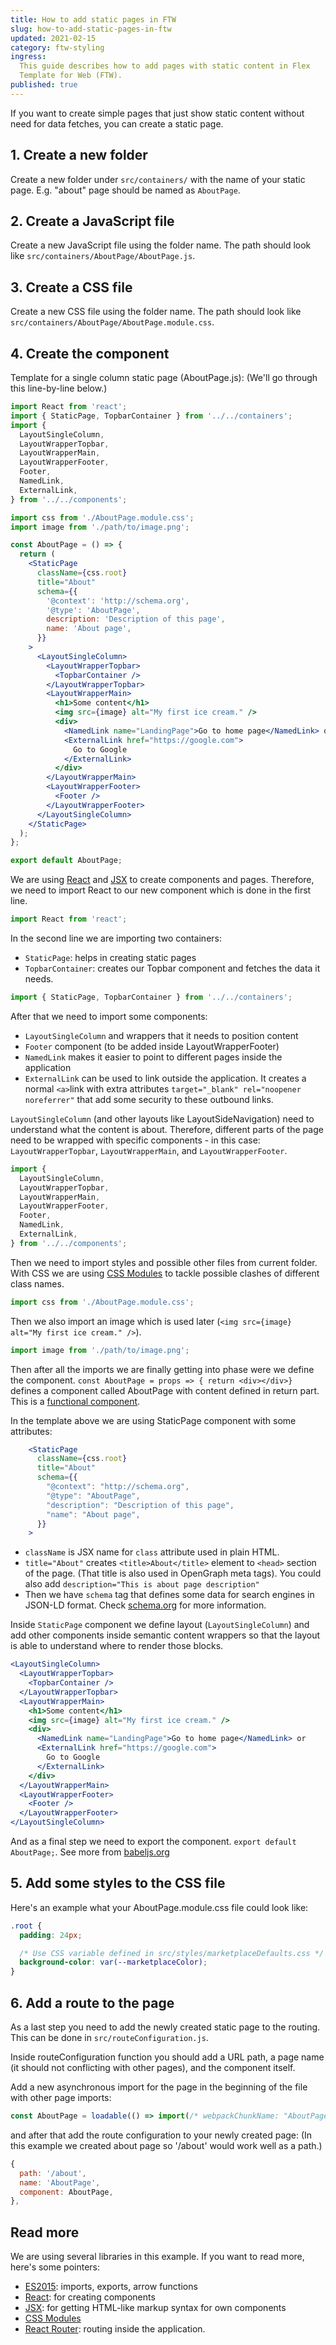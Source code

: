 ```yaml
---
title: How to add static pages in FTW
slug: how-to-add-static-pages-in-ftw
updated: 2021-02-15
category: ftw-styling
ingress:
  This guide describes how to add pages with static content in Flex
  Template for Web (FTW).
published: true
---
```


If you want to create simple pages that just show static content without
need for data fetches, you can create a static page.

## 1. Create a new folder

Create a new folder under `src/containers/` with the name of your static
page. E.g. "about" page should be named as `AboutPage`.

## 2. Create a JavaScript file

Create a new JavaScript file using the folder name. The path should look
like `src/containers/AboutPage/AboutPage.js`.

## 3. Create a CSS file

Create a new CSS file using the folder name. The path should look like
`src/containers/AboutPage/AboutPage.module.css`.

## 4. Create the component

Template for a single column static page (AboutPage.js): (We'll go
through this line-by-line below.)

```jsx
import React from 'react';
import { StaticPage, TopbarContainer } from '../../containers';
import {
  LayoutSingleColumn,
  LayoutWrapperTopbar,
  LayoutWrapperMain,
  LayoutWrapperFooter,
  Footer,
  NamedLink,
  ExternalLink,
} from '../../components';

import css from './AboutPage.module.css';
import image from './path/to/image.png';

const AboutPage = () => {
  return (
    <StaticPage
      className={css.root}
      title="About"
      schema={{
        '@context': 'http://schema.org',
        '@type': 'AboutPage',
        description: 'Description of this page',
        name: 'About page',
      }}
    >
      <LayoutSingleColumn>
        <LayoutWrapperTopbar>
          <TopbarContainer />
        </LayoutWrapperTopbar>
        <LayoutWrapperMain>
          <h1>Some content</h1>
          <img src={image} alt="My first ice cream." />
          <div>
            <NamedLink name="LandingPage">Go to home page</NamedLink> or
            <ExternalLink href="https://google.com">
              Go to Google
            </ExternalLink>
          </div>
        </LayoutWrapperMain>
        <LayoutWrapperFooter>
          <Footer />
        </LayoutWrapperFooter>
      </LayoutSingleColumn>
    </StaticPage>
  );
};

export default AboutPage;
```

We are using [React](https://reactjs.org/) and
[JSX](https://reactjs.org/docs/introducing-jsx.html) to create
components and pages. Therefore, we need to import React to our new
component which is done in the first line.

```jsx
import React from 'react';
```

In the second line we are importing two containers:

- `StaticPage`: helps in creating static pages
- `TopbarContainer`: creates our Topbar component and fetches the data
  it needs.

```jsx
import { StaticPage, TopbarContainer } from '../../containers';
```

After that we need to import some components:

- `LayoutSingleColumn` and wrappers that it needs to position content
- `Footer` component (to be added inside LayoutWrapperFooter)
- `NamedLink` makes it easier to point to different pages inside the
  application
- `ExternalLink` can be used to link outside the application. It creates
  a normal `<a>`link with extra attributes
  `target="_blank" rel="noopener noreferrer"` that add some security to
  these outbound links.

`LayoutSingleColumn` (and other layouts like LayoutSideNavigation) need
to understand what the content is about. Therefore, different parts of
the page need to be wrapped with specific components - in this case:
`LayoutWrapperTopbar`, `LayoutWrapperMain`, and `LayoutWrapperFooter`.

```jsx
import {
  LayoutSingleColumn,
  LayoutWrapperTopbar,
  LayoutWrapperMain,
  LayoutWrapperFooter,
  Footer,
  NamedLink,
  ExternalLink,
} from '../../components';
```

Then we need to import styles and possible other files from current
folder. With CSS we are using
[CSS Modules](https://github.com/css-modules/css-modules) to tackle
possible clashes of different class names.

```jsx
import css from './AboutPage.module.css';
```

Then we also import an image which is used later
(`<img src={image} alt="My first ice cream." />`).

```jsx
import image from './path/to/image.png';
```

Then after all the imports we are finally getting into phase were we
define the component. `const AboutPage = props => { return <div></div>}`
defines a component called AboutPage with content defined in return
part. This is a
[functional component](https://reactjs.org/docs/components-and-props.html).

In the template above we are using StaticPage component with some
attributes:

```jsx
    <StaticPage
      className={css.root}
      title="About"
      schema={{
        "@context": "http://schema.org",
        "@type": "AboutPage",
        "description": "Description of this page",
        "name": "About page",
      }}
    >
```

- `className` is JSX name for `class` attribute used in plain HTML.
- `title="About"` creates `<title>About</title>` element to `<head>`
  section of the page. (That title is also used in OpenGraph meta tags).
  You could also add `description="This is about page description"`
- Then we have `schema` tag that defines some data for search engines in
  JSON-LD format. Check [schema.org](https://schema.org/docs/full.html)
  for more information.

Inside `StaticPage` component we define layout (`LayoutSingleColumn`)
and add other components inside semantic content wrappers so that the
layout is able to understand where to render those blocks.

```jsx
<LayoutSingleColumn>
  <LayoutWrapperTopbar>
    <TopbarContainer />
  </LayoutWrapperTopbar>
  <LayoutWrapperMain>
    <h1>Some content</h1>
    <img src={image} alt="My first ice cream." />
    <div>
      <NamedLink name="LandingPage">Go to home page</NamedLink> or
      <ExternalLink href="https://google.com">
        Go to Google
      </ExternalLink>
    </div>
  </LayoutWrapperMain>
  <LayoutWrapperFooter>
    <Footer />
  </LayoutWrapperFooter>
</LayoutSingleColumn>
```

And as a final step we need to export the component.
`export default AboutPage;`. See more from
[babeljs.org](https://babeljs.io/docs/en/learn/#modules)

## 5. Add some styles to the CSS file

Here's an example what your AboutPage.module.css file could look like:

```css
.root {
  padding: 24px;

  /* Use CSS variable defined in src/styles/marketplaceDefaults.css */
  background-color: var(--marketplaceColor);
}
```

## 6. Add a route to the page

As a last step you need to add the newly created static page to the
routing. This can be done in `src/routeConfiguration.js`.

Inside routeConfiguration function you should add a URL path, a page
name (it should not conflicting with other pages), and the component
itself.

Add a new asynchronous import for the page in the beginning of the
file with other page imports:

```js
const AboutPage = loadable(() => import(/* webpackChunkName: "AboutPage" */ './containers/AboutPage/AboutPage'));
```

and after that add the route configuration to your newly created page:
(In this example we created about page so '/about' would work well as a
path.)

```javascript
{
  path: '/about',
  name: 'AboutPage',
  component: AboutPage,
},
```

## Read more

We are using several libraries in this example. If you want to read
more, here's some pointers:

- [ES2015](https://babeljs.io/docs/en/learn/): imports, exports, arrow
  functions
- [React](https://reactjs.org/): for creating components
- [JSX](https://reactjs.org/docs/introducing-jsx.html): for getting
  HTML-like markup syntax for own components
- [CSS Modules](https://github.com/css-modules/css-modules)
- [React Router](https://reacttraining.com/react-router/web/guides/philosophy):
  routing inside the application.
